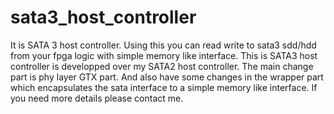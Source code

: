 # sata3_host_controller
It is SATA 3 host controller. Using this you can read write to sata3 sdd/hdd from your fpga logic with simple memory like interface.
This is SATA3 host controller is developped over my SATA2 host controller. The main change part is phy layer GTX part. And also have some changes in the wrapper part which encapsulates the sata interface to a simple memory like interface. If you need more details please contact me. 
